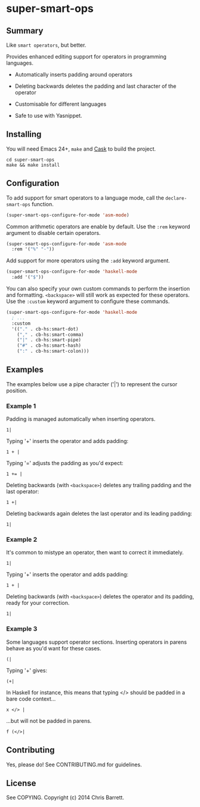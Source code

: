 # super-smart-ops

## Summary

Like `smart operators`, but better.

Provides enhanced editing support for operators in programming languages.

- Automatically inserts padding around operators

- Deleting backwards deletes the padding and last character of the operator

- Customisable for different languages

- Safe to use with Yasnippet.

## Installing

You will need Emacs 24+, `make` and [Cask](https://github.com/cask/cask) to
build the project.

    cd super-smart-ops
    make && make install

## Configuration

To add support for smart operators to a language mode, call the
`declare-smart-ops` function.

```lisp
(super-smart-ops-configure-for-mode 'asm-mode)
```

Common arithmetic operators are enable by default. Use the `:rem` keyword
argument to disable certain operators.

```lisp
(super-smart-ops-configure-for-mode 'asm-mode
  :rem '("%" "-"))
```

Add support for more operators using the `:add` keyword argument.

```lisp
(super-smart-ops-configure-for-mode 'haskell-mode
  :add '("$"))
```

You can also specify your own custom commands to perform the insertion and
formatting. `<backspace>` will still work as expected for these operators. Use
the `:custom` keyword argument to configure these commands.


```lisp
(super-smart-ops-configure-for-mode 'haskell-mode
  ; ...
  :custom
  '(("." . cb-hs:smart-dot)
    ("," . cb-hs:smart-comma)
    ("|" . cb-hs:smart-pipe)
    ("#" . cb-hs:smart-hash)
    (":" . cb-hs:smart-colon)))
```


## Examples

The examples below use a pipe character ('|') to represent the cursor position.


### Example 1

Padding is managed automatically when inserting operators.

    1|

Typing '+' inserts the operator and adds padding:

    1 + |

Typing '=' adjusts the padding as you'd expect:

    1 += |

Deleting backwards (with `<backspace>`) deletes any trailing padding and the
last operator:

    1 +|

Deleting backwards again deletes the last operator and its leading padding:

    1|


### Example 2

It's common to mistype an operator, then want to correct it immediately.

    1|

Typing '+' inserts the operator and adds padding:

    1 + |

Deleting backwards (with `<backspace>`) deletes the operator and its padding,
ready for your correction.

    1|


### Example 3

Some languages support operator sections. Inserting operators in parens
behave as you'd want for these cases.

    (|

Typing '+' gives:

    (+|

In Haskell for instance, this means that typing </> should be padded in a
bare code context...

    x </> |

...but will not be padded in parens.

    f (</>|


## Contributing

Yes, please do! See CONTRIBUTING.md for guidelines.

## License

See COPYING. Copyright (c) 2014 Chris Barrett.

